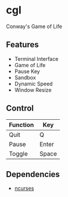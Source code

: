 # cgl
Conway's Game of Life

## Features
* Terminal Interface
* Game of Life
* Pause Key
* Sandbox
* Dynamic Speed
* Window Resize

## Control
| Function | Key   |
|----------|-------|
| Quit     | Q     |
| Pause    | Enter |
| Toggle   | Space |

## Dependencies
* [ncurses](https://invisible-island.net/)